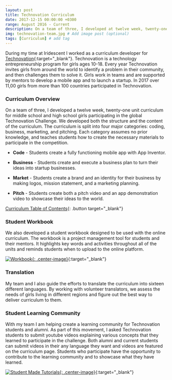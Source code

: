 ```yaml
---
layout: post
title: Technovation Curriculum
date: 2017-12-15 00:00:00 +0300
range: August 2016 - Current
description: On a team of three, I developed at twelve week, twenty-one unit curriculum for middle school and high school girls participating in the global Technovation Challenge. # Add post description (optional)
img: technovation-team.jpg # Add image post (optional)
tags: [Curriculum] # add tag
---
```

During my time at Iridescent I worked as a curriculum developer for [Technovation](http://technovationchallenge.org/){:target="_blank"}. Technovation is a technology entrepreneurship program for girls ages 10-18. Every year Technovation invites girls from around the world to identify a problem in their community, and then challenges them to solve it. Girls work in teams and are supported by mentors to develop a mobile app and to launch a startup. In 2017 over 11,00 girls from more than 100 countries participated in Technovation.

### Curriculum Overview

On a team of three, I developed a twelve week, twenty-one unit curriculum for middle school and high school girls participating in the global Technovation Challenge. We developed both the structure and the content of the curriculum. The curriculum is split into four major categories: coding, business, marketing, and pitching. Each category assumes no prior knowledge, and teaches students how to create the necessary materials to participate in the competition.

* **Code** - Students create a fully functioning mobile app with App Inventor.

* **Business** - Students create and execute a business plan to turn their ideas into startup businesses.

* **Market** - Students create a brand and an identity for their business by making logos, mission statement, and a marketing planning.

* **Pitch** - Students create both a pitch video and an app demonstration video to showcase their ideas to the world.

[Curriculum Table of Contents](http://technovationchallenge.org/curriculum-intro/registered){: .button target="_blank"}

###  Student Workbook

We also developed a student workbook designed to be used with the online curriculum. The workbook is a project management tool for students and their mentors. It highlights key words and activities throughout all of the units and reminds students when to upload to the online platform.

[![Workbook]({{site.baseurl}}/assets/img/technovation-workbook.jpg){: .center-image}](https://docs.google.com/document/d/1GZCx1WmMKrBncFOribsSR8gfStURr8rU5cRFE5Yilbk/edit){:target="_blank"}

### Translation
My team and I also guide the efforts to translate the curriculum into sixteen different languages. By working with volunteer translators, we assess the needs of girls living in different regions and figure out the best way to deliver curriculum to them.

### Student Learning Community
With my team I am helping create a learning community for Technovation students and alumni. As part of this movement, I asked Technovation students to submit youtube videos explaining various concepts that they learned to participate in the challenge. Both alumni and current students can submit videos in their any language they want and videos are featured on the curriculum page. Students who participate have the opportunity to contribute to the learning community and to showcase what they have learned.

[![Student Made Tutorials]({{site.baseurl}}/assets/img/student-videos.png){: .center-image}](https://www.youtube.com/playlist?list=PLcFCpaYLqF2zsXSroI4drtbvZdC5kJ6-K){:target="_blank"}